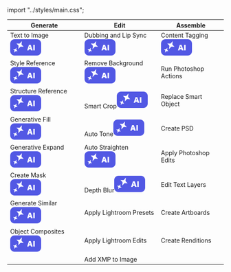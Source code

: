 import "../styles/main.css";

|	Generate	|	Edit	|	Assemble	|
|	-----	|	-------------------	|	---------------------	|
|	<div className="aiImages">Text to Image ![AI](./images/AI_icon.svg)</div>	|	<div className="aiImages">Dubbing and Lip Sync![AI](./images/AI_icon.svg)</div>	|	<div className="aiImages">Content Tagging![AI images](./images/AI_icon.svg)</div> |
|	<div className="aiImages">Style Reference ![AI images](./images/AI_icon.svg)</div> | <div className="aiImages">Remove Background![AI images](./images/AI_icon.svg)</div> | Run Photoshop Actions |
| <div className="aiImages">Structure Reference ![AI](./images/AI_icon.svg)</div>	|	<div className="aiImages">Smart Crop![AI images](./images/AI_icon.svg)</div> | Replace Smart Object |
|	<div className="aiImages">Generative Fill ![AI images](./images/AI_icon.svg)</div>	|	<div className="aiImages">Auto Tone![AI images](./images/AI_icon.svg)</div>	|	Create PSD |
|	<div className="aiImages">Generative Expand  ![AI images](./images/AI_icon.svg)</div>	 |	<div className="aiImages">Auto Straighten![AI images](./images/AI_icon.svg)</div>	|	Apply Photoshop Edits |
|	<div className="aiImages">Create Mask ![AI images](./images/AI_icon.svg)</div>	|	<div className="aiImages">Depth Blur![AI images](./images/AI_icon.svg)</div>	|	Edit Text Layers |
|	<div className="aiImages">Generate Similar ![AI images](./images/AI_icon.svg)</div>	|	Apply Lightroom Presets	|	Create Artboards	|
|	<div className="aiImages">Object Composites ![AI images](./images/AI_icon.svg)</div>	|	Apply Lightroom Edits	|	Create Renditions	|
|	|	Add XMP to Image	|	|